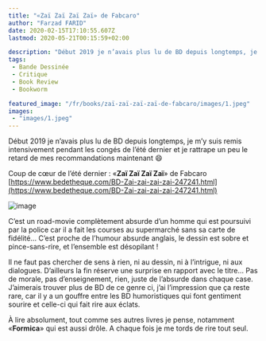 ```yaml
---
title: "«Zaï Zaï Zaï Zaï» de Fabcaro"
author: "Farzad FARID"
date: 2020-02-15T17:10:55.607Z
lastmod: 2020-05-21T00:15:59+02:00

description: "Début 2019 je n’avais plus lu de BD depuis longtemps, je m’y suis remis intensivement pendant les congés de l’été dernier et je rattrape…"
tags:
 - Bande Dessinée
 - Critique
 - Book Review
 - Bookworm

featured_image: "/fr/books/zaï-zaï-zaï-zaï-de-fabcaro/images/1.jpeg" 
images:
 - "images/1.jpeg"
---
```


Début 2019 je n’avais plus lu de BD depuis longtemps, je m’y suis remis intensivement pendant les congés de l’été dernier et je rattrape un peu le retard de mes recommandations maintenant 😄

Coup de cœur de l’été dernier : «**Zaï Zaï Zaï Zaï**» de Fabcaro [https://www.bedetheque.com/BD-Zai-zai-zai-zai-247241.html](https://www.bedetheque.com/BD-Zai-zai-zai-zai-247241.html)




![image](images/1.jpeg#layoutTextWidth)



C’est un road-movie complètement absurde d’un homme qui est poursuivi par la police car il a fait les courses au supermarché sans sa carte de fidélité… C’est proche de l’humour absurde anglais, le dessin est sobre et pince-sans-rire, et l’ensemble est désopilant !

Il ne faut pas chercher de sens à rien, ni au dessin, ni à l’intrigue, ni aux dialogues. D’ailleurs la fin réserve une surprise en rapport avec le titre… Pas de morale, pas d’enseignement, rien, juste de l’absurde dans chaque case. J’aimerais trouver plus de BD de ce genre ci, j’ai l’impression que ça reste rare, car il y a un gouffre entre les BD humoristiques qui font gentiment sourire et celle-ci qui fait rire aux éclats.

À lire absolument, tout comme ses autres livres je pense, notamment «**Formica**» qui est aussi drôle. A chaque fois je me tords de rire tout seul.
